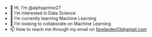 - 👋 Hi, I’m @alphaprime27
- 👀 I’m interested in Data Science
- 🌱 I’m currently learning Machine Learning
- 💞️ I’m looking to collaborate on Machine Learning
- 📫 How to reach me through my email on farelarden13@gmail.com

<!---
alphaprime27/alphaprime27 is a ✨ special ✨ repository because its `README.md` (this file) appears on your GitHub profile.
You can click the Preview link to take a look at your changes.
--->
